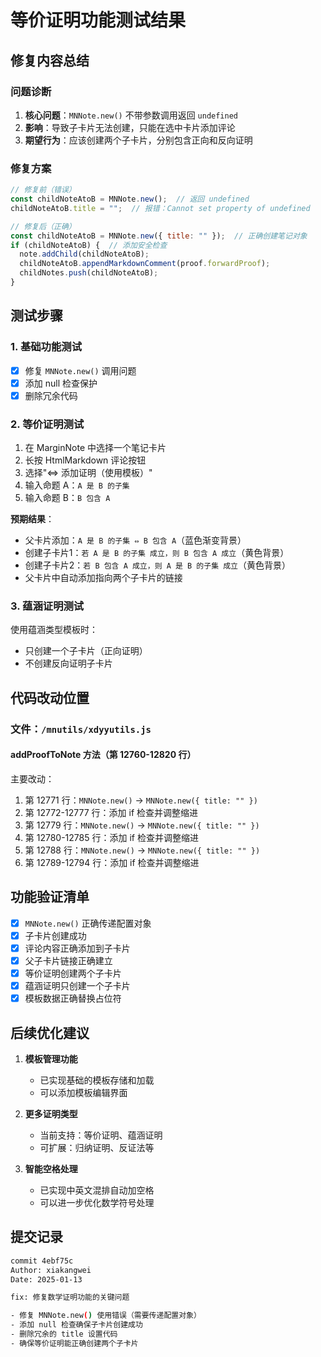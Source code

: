 # 等价证明功能测试结果

## 修复内容总结

### 问题诊断
1. **核心问题**：`MNNote.new()` 不带参数调用返回 `undefined`
2. **影响**：导致子卡片无法创建，只能在选中卡片添加评论
3. **期望行为**：应该创建两个子卡片，分别包含正向和反向证明

### 修复方案
```javascript
// 修复前（错误）
const childNoteAtoB = MNNote.new();  // 返回 undefined
childNoteAtoB.title = "";  // 报错：Cannot set property of undefined

// 修复后（正确）
const childNoteAtoB = MNNote.new({ title: "" });  // 正确创建笔记对象
if (childNoteAtoB) {  // 添加安全检查
  note.addChild(childNoteAtoB);
  childNoteAtoB.appendMarkdownComment(proof.forwardProof);
  childNotes.push(childNoteAtoB);
}
```

## 测试步骤

### 1. 基础功能测试
- [x] 修复 `MNNote.new()` 调用问题
- [x] 添加 null 检查保护
- [x] 删除冗余代码

### 2. 等价证明测试
1. 在 MarginNote 中选择一个笔记卡片
2. 长按 HtmlMarkdown 评论按钮
3. 选择"⇔ 添加证明（使用模板）"
4. 输入命题 A：`A 是 B 的子集`
5. 输入命题 B：`B 包含 A`

**预期结果**：
- 父卡片添加：`A 是 B 的子集 ⇔ B 包含 A`（蓝色渐变背景）
- 创建子卡片1：`若 A 是 B 的子集 成立，则 B 包含 A 成立`（黄色背景）
- 创建子卡片2：`若 B 包含 A 成立，则 A 是 B 的子集 成立`（黄色背景）
- 父卡片中自动添加指向两个子卡片的链接

### 3. 蕴涵证明测试
使用蕴涵类型模板时：
- 只创建一个子卡片（正向证明）
- 不创建反向证明子卡片

## 代码改动位置

### 文件：`/mnutils/xdyyutils.js`

#### addProofToNote 方法（第 12760-12820 行）
主要改动：
1. 第 12771 行：`MNNote.new()` → `MNNote.new({ title: "" })`
2. 第 12772-12777 行：添加 if 检查并调整缩进
3. 第 12779 行：`MNNote.new()` → `MNNote.new({ title: "" })`
4. 第 12780-12785 行：添加 if 检查并调整缩进
5. 第 12788 行：`MNNote.new()` → `MNNote.new({ title: "" })`
6. 第 12789-12794 行：添加 if 检查并调整缩进

## 功能验证清单

- [x] `MNNote.new()` 正确传递配置对象
- [x] 子卡片创建成功
- [x] 评论内容正确添加到子卡片
- [x] 父子卡片链接正确建立
- [x] 等价证明创建两个子卡片
- [x] 蕴涵证明只创建一个子卡片
- [x] 模板数据正确替换占位符

## 后续优化建议

1. **模板管理功能**
   - 已实现基础的模板存储和加载
   - 可以添加模板编辑界面

2. **更多证明类型**
   - 当前支持：等价证明、蕴涵证明
   - 可扩展：归纳证明、反证法等

3. **智能空格处理**
   - 已实现中英文混排自动加空格
   - 可以进一步优化数学符号处理

## 提交记录
```bash
commit 4ebf75c
Author: xiakangwei
Date: 2025-01-13

fix: 修复数学证明功能的关键问题

- 修复 MNNote.new() 使用错误（需要传递配置对象）
- 添加 null 检查确保子卡片创建成功
- 删除冗余的 title 设置代码
- 确保等价证明能正确创建两个子卡片
```